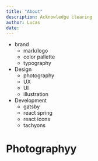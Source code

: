```yaml
---
title: "About"
description: Acknowledge clearing
author: Lucas
date:
---
```


- brand
  - mark/logo
  - color pallette
  - typography
- Design
  - photography
  - UX
  - UI
  - illustration
- Development
  - gatsby
  - react spring
  - react icons
  - tachyons

# Photographyy

##
